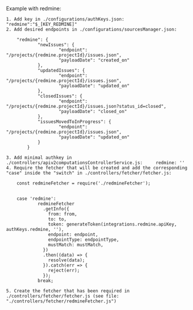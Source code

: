 Example with redmine:

	1. Add key in ./configurations/authKeys.json:  "redmine":"$_[KEY_REDMINE]"
	2. Add desired endpoints in ./configurations/sourcesManager.json:

		"redmine": {
            	"newIssues": {
                		"endpoint": "/projects/{redmine.projectId}/issues.json", 
                		"payloadDate": "created_on"
            	},
            	"updatedIssues": {
                		"endpoint": "/projects/{redmine.projectId}/issues.json", 
                		"payloadDate": "updated_on"
            	},
            	"closedIssues": {
                		"endpoint": "/projects/{redmine.projectId}/issues.json?status_id=closed", 
                		"payloadDate": "closed_on"
            	},
            	"issuesMovedToInProgress": {
                		"endpoint": "/projects/{redmine.projectId}/issues.json", 
                		"payloadDate": "updated_on"
            	}
        	}

	3. Add minimal authkey in ./controllers/apiv2computationsControllerService.js:     redmine: ''
	4. Require the fetcher that will be created and add the corresponding "case" inside the "switch" in ./controllers/fetcher/fetcher.js:

		const redmineFetcher = require('./redmineFetcher');


		case 'redmine':
                redmineFetcher
                  .getInfo({
                    from: from,
                    to: to,
                    token: generateToken(integrations.redmine.apiKey, authKeys.redmine, ''),
                    endpoint: endpoint,
                    endpointType: endpointType,
                    mustMatch: mustMatch,
                  })
                  .then((data) => {
                    resolve(data);
                  }).catch(err => {
                    reject(err);
                  });
                break;

	5. Create the fetcher that has been required in ./controllers/fetcher/fetcher.js (see file: "./controllers/fetcher/redmineFetcher.js")
